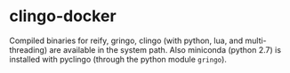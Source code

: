 # clingo-docker

Compiled binaries for reify, gringo, clingo (with python, lua, and multi-threading) are available in the system path. Also miniconda (python 2.7) is installed with pyclingo (through the python module `gringo`).
